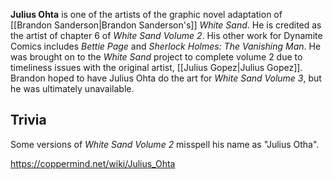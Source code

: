 **Julius Ohta** is one of the artists of the graphic novel adaptation of [[Brandon Sanderson\|Brandon Sanderson's]] *White Sand*. He is credited as the artist of chapter 6 of *White Sand Volume 2*. His other work for Dynamite Comics includes *Bettie Page* and *Sherlock Holmes: The Vanishing Man*.
He was brought on to the *White Sand* project to complete volume 2 due to timeliness issues with the original artist, [[Julius Gopez\|Julius Gopez]]. Brandon hoped to have Julius Ohta do the art for *White Sand Volume 3*, but he was ultimately unavailable.

## Trivia
Some versions of *White Sand Volume 2* misspell his name as "Julius Otha".


https://coppermind.net/wiki/Julius_Ohta